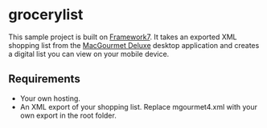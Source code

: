 # grocerylist

This sample project is built on [Framework7](https://framework7.io/). It takes an exported XML shopping list from the [MacGourmet Deluxe](https://marinersoftware.com/product/macgourmet-deluxe/) desktop application and creates a digital list you can view on your mobile device.

## Requirements

  * Your own hosting.
  * An XML export of your shopping list. Replace mgourmet4.xml with your own export in the root folder.

